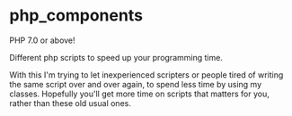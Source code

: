 # php_components
PHP 7.0 or above!

Different php scripts to speed up your programming time.

With this I'm trying to let inexperienced scripters or people tired of writing the same script over and over again, to spend less time by using my classes. Hopefully you'll get more time on scripts that matters for you, rather than these old usual ones.
